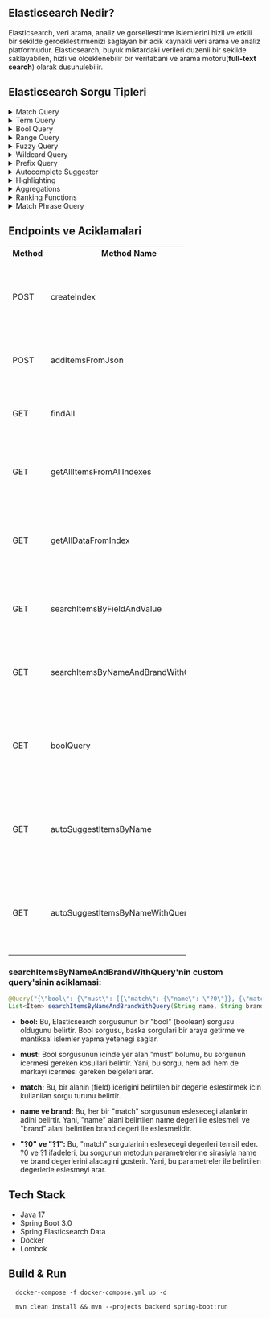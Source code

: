 ## Elasticsearch Nedir?
Elasticsearch, veri arama, analiz ve gorsellestirme islemlerini hizli ve etkili bir sekilde gerceklestirmenizi saglayan bir acik kaynakli veri arama ve analiz platformudur. 
Elasticsearch, buyuk miktardaki verileri duzenli bir sekilde saklayabilen, hizli ve olceklenebilir bir veritabani ve arama motoru(**full-text search**) olarak dusunulebilir.


## Elasticsearch Sorgu Tipleri

<details>
<summary>Match Query</summary>
Belirli bir metin terimini veya sorgu ifadesini arar ve eslesen belgeleri dondurur.
</details>

<details>
<summary>Term Query</summary>
Belirli bir alanin degerinin tam eslesme icin kullanilir.
</details>

<details>
<summary>Bool Query</summary>
Mantiksal operatorleri (AND, OR, NOT) kullanarak birden cok sorguyu birlestirmek icin kullanilir.
</details>

<details>
<summary>Range Query</summary>
Bir alanin belirli bir araliga dusup dusmedigini kontrol eder.
</details>

<details>
<summary>Fuzzy Query</summary>
Benzer ancak kesin olmayan terimleri aramak icin kullanilir.
</details>

<details>
<summary>Wildcard Query</summary>
Jokert karakterler (* veya ?) kullanarak eslesen terimleri bulmak icin kullanilir.
</details>

<details>
<summary>Prefix Query</summary>
Belirli bir on ek ile baslayan terimleri aramak icin kullanilir.
</details>

<details>
<summary>Autocomplete Suggester</summary>
Otomatik tamamlama islevselligi icin kullanilir ve kullanicinin yazmaya basladigi terimleri tamamlamak icin kullanilir.
</details>

<details>
<summary>Highlighting</summary>
Eslesen terimleri veya metni vurgulamak icin kullanilir.
</details>

<details>
<summary>Aggregations</summary>
Verileri toplamak, gruplamak ve analiz etmek icin kullanilir.
</details>

<details>
<summary>Ranking Functions</summary>
Elasticsearch'in belgeleri siralamak icin kullanabileceginiz cesitli siralama islevleri vardir.
</details>

<details>
<summary>Match Phrase Query</summary>
Metin teriminin tamamini iceren belgeleri dondurmek icin kullanilir.
</details>



## Endpoints ve Aciklamalari
<table style="width:70%">
  <tr>
      <th>Method</th>
      <th>Method Name</th>
      <th>Url</th>
      <th>Description</th>
      <th>Request Body</th>
  </tr>
  <tr>
      <td>POST</td>
      <td>createIndex</td>
      <td>/api/v1/items</td>
      <td>Elasticsearch veritabanina veri eklemeyi saglar.</td>
      <td>Item<br>
      {
        "id": "99",
        "name": "test",
        "price": 1,
        "brand": "test",
        "category": "test"
      }</td>
  <tr>
  <tr>
      <td>POST</td>
      <td>addItemsFromJson</td>
      <td>/api/v1/items/init-index</td>
      <td>JSON'daki verileri alip Elasticsearch veritabanina kayit eder.</td>
      <td></td>
  <tr>
  <tr>
      <td>GET</td>
      <td>findAll</td>
      <td>/api/v1/items/findAll</td>
      <td>Elasticsearch veritabanina kaydedilmis tum verileri getirir.</td>
      <td></td>
  <tr>
  <tr>
      <td>GET</td>
      <td>getAllItemsFromAllIndexes</td>
      <td>/api/v1/items/allIndexes</td>
      <td>Elasticsearch veritabani icindeki tum indekslerdeki verileri getirir.</td>
      <td></td>
  <tr>
  <tr>
      <td>GET</td>
      <td>getAllDataFromIndex</td>
      <td>/api/v1/items/getAllDataFromIndex/{indexName}</td>
      <td>Elasticsearch veritabani icindeki istenilen indekslerdeki verileri getirir.</td>
      <td></td>
  <tr>
  <tr>
      <td>GET</td>
      <td>searchItemsByFieldAndValue</td>
      <td>/api/v1/items/search</td>
      <td>Elasticsearch veritabaninda istenilen alanda istenilen veriyi arar.</td>
      <td>SearchRequestDto<br>
      {
        "fieldName": [
            "name"
        ],
        "searchValue": [
            "Ultimate"
        ]
      }
      </td>
  <tr>
  <tr>
      <td>GET</td>
      <td>searchItemsByNameAndBrandWithQuery</td>
      <td>/api/v1/items/search/{name}/{brand}</td>
      <td>Elasticsearch veritabaninda isme ve markaya gore arama yapar.</td>
      <td></td>
  <tr>
  <tr>
      <td>GET</td>
      <td>boolQuery</td>
      <td>/api/v1/items/boolQuery</td>
      <td>Elasticsearch veritabaninda istenilen alanda istenilen veriyi bool query olarak arar.</td>
      <td>SearchRequestDto<br>
      {
        "fieldName": [
            "name",
            "brand"
        ],
        "searchValue": [
            "mega",
            "xyz"
        ]
      }
      </td>
  <tr>
  <tr>
      <td>GET</td>
      <td>autoSuggestItemsByName</td>
      <td>/api/v1/items/autoSuggest/{name}</td>
      <td>Bir urun adi alir ve Elasticsearch veritabaninda bu ada benzer urun adlarini bulup dondurur.</td>
      <td></td>
  <tr>
  <tr>
      <td>GET</td>
      <td>autoSuggestItemsByNameWithQuery</td>
      <td>/api/v1/items/suggestionsQuery/{name}</td>
      <td>Bir urun adi alir ve Elasticsearch veritabaninda bu ada benzer urun adlarini bulup dondurur.</td>
      <td></td>
  <tr>
</table>

### searchItemsByNameAndBrandWithQuery'nin custom query'sinin aciklamasi:
```java
@Query("{\"bool\": {\"must\": [{\"match\": {\"name\": \"?0\"}}, {\"match\": {\"brand\": \"?1\"}}]}}")
List<Item> searchItemsByNameAndBrandWithQuery(String name, String brand);
```
- **bool:** Bu, Elasticsearch sorgusunun bir "bool" (boolean) sorgusu oldugunu belirtir. Bool sorgusu, baska sorgulari bir araya getirme ve mantiksal islemler yapma yetenegi saglar.

- **must:** Bool sorgusunun icinde yer alan "must" bolumu, bu sorgunun icermesi gereken kosullari belirtir. Yani, bu sorgu, hem adi hem de markayi icermesi gereken belgeleri arar.

- **match:** Bu, bir alanin (field) icerigini belirtilen bir degerle eslestirmek icin kullanilan sorgu turunu belirtir.

- **name ve brand:** Bu, her bir "match" sorgusunun eslesecegi alanlarin adini belirtir. Yani, "name" alani belirtilen name degeri ile eslesmeli ve "brand" alani belirtilen brand degeri ile eslesmelidir.

- **"?0" ve "?1":** Bu, "match" sorgularinin eslesecegi degerleri temsil eder. ?0 ve ?1 ifadeleri, bu sorgunun metodun parametrelerine sirasiyla name ve brand degerlerini alacagini gosterir. Yani, bu parametreler ile belirtilen degerlerle eslesmeyi arar.



## Tech Stack

- Java 17
- Spring Boot 3.0
- Spring Elasticsearch Data
- Docker
- Lombok


## Build & Run

```
  docker-compose -f docker-compose.yml up -d
```

```
  mvn clean install && mvn --projects backend spring-boot:run
```
